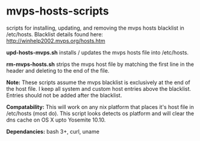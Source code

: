 # mvps-hosts-scripts
scripts for installing, updating, and removing the mvps hosts blacklist in /etc/hosts.
Blacklist details found here: http://winhelp2002.mvps.org/hosts.htm

__upd-hosts-mvps.sh__ installs / updates the mvps hosts file into /etc/hosts.

__rm-mvps-hosts.sh__ strips the mvps host file by matching the first line in the header and deleting to the end of the file.

__Note:__ These scripts assume the mvps blacklist is exclusively at the end of the host file.
I keep all system and custom host entries above the blacklist. Entries should not be added after the blacklist.

__Compatability:__ This will work on any nix platform that places it's host file in /etc/hosts (most do). This script looks detects os platform and will clear the dns cache on OS X upto Yosemite 10.10. 

__Dependancies:__ bash 3+, curl, uname

